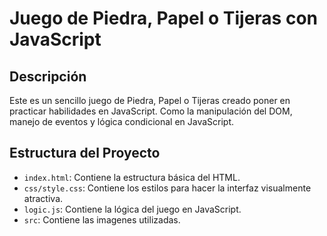 # Juego de Piedra, Papel o Tijeras con JavaScript

## Descripción

Este es un sencillo juego de Piedra, Papel o Tijeras creado poner en  practicar habilidades en JavaScript. Como la manipulación del DOM, manejo de eventos y lógica condicional en JavaScript.

## Estructura del Proyecto

- `index.html`: Contiene la estructura básica del HTML.
- `css/style.css`: Contiene los estilos para hacer la interfaz visualmente atractiva.
- `logic.js`: Contiene la lógica del juego en JavaScript.
- `src`: Contiene las imagenes utilizadas. 
